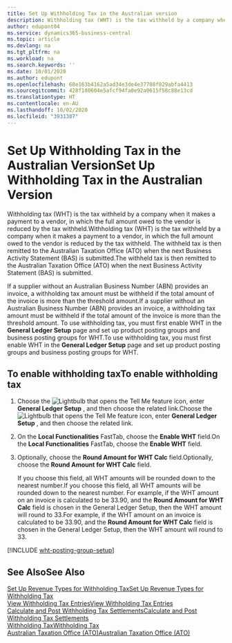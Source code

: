 ```yaml
---
title: Set Up Withholding Tax in the Australian version
description: Withholding tax (WHT) is the tax withheld by a company when it makes a payment to a vendor, in which the full amount owed to the vendor is reduced by the tax withheld in the Australian version. The withheld tax is then remitted to the Australian Taxation Office (ATO) when the next Business Activity Statement (BAS) is submitted.
author: edupont04
ms.service: dynamics365-business-central
ms.topic: article
ms.devlang: na
ms.tgt_pltfrm: na
ms.workload: na
ms.search.keywords: ''
ms.date: 10/01/2020
ms.author: edupont
ms.openlocfilehash: 68e163b4162a5ad34e3de4e37708f029abfa4413
ms.sourcegitcommit: 428f180604e5afcf94fa0e92a0615f58c88e13cd
ms.translationtype: HT
ms.contentlocale: en-AU
ms.lasthandoff: 10/02/2020
ms.locfileid: "3931307"
---
```

# <a name="set-up-withholding-tax-in-the-australian-version"></a><span data-ttu-id="754af-104">Set Up Withholding Tax in the Australian Version</span><span class="sxs-lookup"><span data-stu-id="754af-104">Set Up Withholding Tax in the Australian Version</span></span>

<span data-ttu-id="754af-105">Withholding tax (WHT) is the tax withheld by a company when it makes a payment to a vendor, in which the full amount owed to the vendor is reduced by the tax withheld.</span><span class="sxs-lookup"><span data-stu-id="754af-105">Withholding tax (WHT) is the tax withheld by a company when it makes a payment to a vendor, in which the full amount owed to the vendor is reduced by the tax withheld.</span></span> <span data-ttu-id="754af-106">The withheld tax is then remitted to the Australian Taxation Office (ATO) when the next Business Activity Statement (BAS) is submitted.</span><span class="sxs-lookup"><span data-stu-id="754af-106">The withheld tax is then remitted to the Australian Taxation Office (ATO) when the next Business Activity Statement (BAS) is submitted.</span></span>  

<span data-ttu-id="754af-107">If a supplier without an Australian Business Number (ABN) provides an invoice, a withholding tax amount must be withheld if the total amount of the invoice is more than the threshold amount.</span><span class="sxs-lookup"><span data-stu-id="754af-107">If a supplier without an Australian Business Number (ABN) provides an invoice, a withholding tax amount must be withheld if the total amount of the invoice is more than the threshold amount.</span></span> <span data-ttu-id="754af-108">To use withholding tax, you must first enable WHT in the **General Ledger Setup** page and set up product posting groups and business posting groups for WHT.</span><span class="sxs-lookup"><span data-stu-id="754af-108">To use withholding tax, you must first enable WHT in the **General Ledger Setup** page and set up product posting groups and business posting groups for WHT.</span></span>  

## <a name="to-enable-withholding-tax"></a><span data-ttu-id="754af-109">To enable withholding tax</span><span class="sxs-lookup"><span data-stu-id="754af-109">To enable withholding tax</span></span>

1. <span data-ttu-id="754af-110">Choose the ![Lightbulb that opens the Tell Me feature](../../media/ui-search/search_small.png "Tell me what you want to do") icon, enter **General Ledger Setup** , and then choose the related link.</span><span class="sxs-lookup"><span data-stu-id="754af-110">Choose the ![Lightbulb that opens the Tell Me feature](../../media/ui-search/search_small.png "Tell me what you want to do") icon, enter **General Ledger Setup** , and then choose the related link.</span></span>  

2. <span data-ttu-id="754af-111">On the **Local Functionalities** FastTab, choose the **Enable WHT** field.</span><span class="sxs-lookup"><span data-stu-id="754af-111">On the **Local Functionalities** FastTab, choose the **Enable WHT** field.</span></span>  

3. <span data-ttu-id="754af-112">Optionally, choose the **Round Amount for WHT Calc** field.</span><span class="sxs-lookup"><span data-stu-id="754af-112">Optionally, choose the **Round Amount for WHT Calc** field.</span></span>

    <span data-ttu-id="754af-113">If you choose this field, all WHT amounts will be rounded down to the nearest number.</span><span class="sxs-lookup"><span data-stu-id="754af-113">If you choose this field, all WHT amounts will be rounded down to the nearest number.</span></span> <span data-ttu-id="754af-114">For example, if the WHT amount on an invoice is calculated to be 33.90, and the **Round Amount for WHT Calc** field is chosen in the General Ledger Setup, then the WHT amount will round to 33.</span><span class="sxs-lookup"><span data-stu-id="754af-114">For example, if the WHT amount on an invoice is calculated to be 33.90, and the **Round Amount for WHT Calc** field is chosen in the General Ledger Setup, then the WHT amount will round to 33.</span></span>

[!INCLUDE [wht-posting-group-setup](../includes/AUNZ/wht-posting-group-setup.md)]

## <a name="see-also"></a><span data-ttu-id="754af-115">See Also</span><span class="sxs-lookup"><span data-stu-id="754af-115">See Also</span></span>

[<span data-ttu-id="754af-116">Set Up Revenue Types for Withholding Tax</span><span class="sxs-lookup"><span data-stu-id="754af-116">Set Up Revenue Types for Withholding Tax</span></span>](how-to-set-up-revenue-types-for-withholding-tax.md)  
[<span data-ttu-id="754af-117">View Withholding Tax Entries</span><span class="sxs-lookup"><span data-stu-id="754af-117">View Withholding Tax Entries</span></span>](how-to-view-withholding-tax-entries.md)  
[<span data-ttu-id="754af-118">Calculate and Post Withholding Tax Settlements</span><span class="sxs-lookup"><span data-stu-id="754af-118">Calculate and Post Withholding Tax Settlements</span></span>](how-to-calculate-and-post-withholding-tax-settlements.md)  
[<span data-ttu-id="754af-119">Withholding Tax</span><span class="sxs-lookup"><span data-stu-id="754af-119">Withholding Tax</span></span>](withholding-tax.md)  
[<span data-ttu-id="754af-120">Australian Taxation Office (ATO)</span><span class="sxs-lookup"><span data-stu-id="754af-120">Australian Taxation Office (ATO)</span></span>](https://www.ato.gov.au/)  
